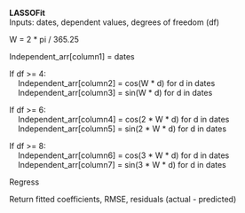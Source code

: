 **LASSOFit**  
Inputs: dates, dependent values, degrees of freedom (df)  

W = 2 * pi / 365.25  

Independent_arr[column1] = dates  

If df >= 4:  
&nbsp;&nbsp;&nbsp;&nbsp;Independent_arr[column2] = cos(W * d) for d in dates  
&nbsp;&nbsp;&nbsp;&nbsp;Independent_arr[column3] = sin(W * d) for d in dates  

If df >= 6:  
&nbsp;&nbsp;&nbsp;&nbsp;Independent_arr[column4] = cos(2 * W * d) for d in dates  
&nbsp;&nbsp;&nbsp;&nbsp;Independent_arr[column5] = sin(2 * W * d) for d in dates  

If df >= 8:  
&nbsp;&nbsp;&nbsp;&nbsp;Independent_arr[column6] = cos(3 * W * d) for d in dates  
&nbsp;&nbsp;&nbsp;&nbsp;Independent_arr[column7] = sin(3 * W * d) for d in dates  

Regress  

Return fitted coefficients, RMSE, residuals (actual - predicted)  
